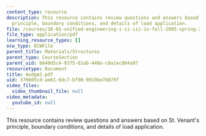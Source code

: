```yaml
---
content_type: resource
description: This resource contains review questions and answers based on St. Venant's
  principle, boundary conditions, and details of load application.
file: /courses/16-01-unified-engineering-i-ii-iii-iv-fall-2005-spring-2006/376605cdae616dc7bf909919be76079f_mudgm2.pdf
file_type: application/pdf
learning_resource_types: []
ocw_type: OCWFile
parent_title: Materials/Structures
parent_type: CourseSection
parent_uid: b640d5c4-9375-61ab-448e-c8a1ec804a97
resourcetype: Document
title: mudgm2.pdf
uid: 376605cd-ae61-6dc7-bf90-9919be76079f
video_files:
  video_thumbnail_file: null
video_metadata:
  youtube_id: null
---
```

This resource contains review questions and answers based on St. Venant's principle, boundary conditions, and details of load application.

